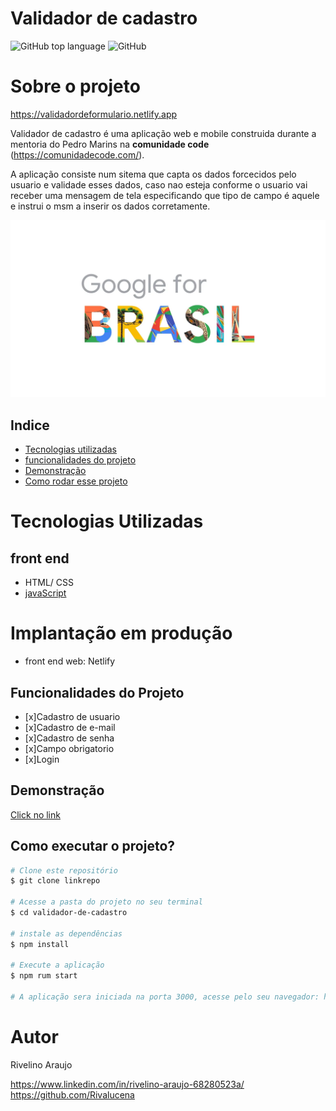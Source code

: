 # Validador de cadastro
![GitHub top language](https://img.shields.io/github/languages/top/Rivalucena/validador-de-cadastro)
![GitHub](https://img.shields.io/github/license/Rivalucena/validador-de-cadastro)

# Sobre o projeto

https://validadordeformulario.netlify.app

Validador de cadastro é uma aplicação web e mobile construida durante a mentoria do Pedro Marins na **comunidade code** (https://comunidadecode.com/).

A aplicação consiste num sitema que capta os dados forcecidos pelo usuario e validade esses dados, caso nao esteja conforme o usuario vai receber uma mensagem de tela especificando que tipo de campo é aquele e instrui o msm a inserir os dados corretamente.

![validador-de-cadastro](./images/img1.jpg)


## Indice
- <a href="#-tecnologias-utilizadas"> Tecnologias utilizadas </a>
- <a href="funcionalidades-doprojeto" >funcionalidades do projeto </a>
- <a href="demonstracao"> Demonstração </a>
- <a href="como-rodar-esse-projeto">Como rodar esse projeto</a>

# Tecnologias Utilizadas
## front end
- HTML/ CSS
- [javaScript](https://www.javascript.com/)

# Implantação em produção
- front end web: Netlify

## Funcionalidades do Projeto
- [x]Cadastro de usuario
- [x]Cadastro de e-mail
- [x]Cadastro de senha
- [x]Campo obrigatorio
- [x]Login

## Demonstração
[Click no link ](https://validadordeformulario.netlify.app)

## Como executar o projeto?
```bash
# Clone este repositório
$ git clone linkrepo

# Acesse a pasta do projeto no seu terminal
$ cd validador-de-cadastro

# instale as dependências
$ npm install

# Execute a aplicação
$ npm rum start

# A aplicação sera iniciada na porta 3000, acesse pelo seu navegador: http://localhost:3000
```

# Autor
 Rivelino Araujo
 
 https://www.linkedin.com/in/rivelino-araujo-68280523a/
 https://github.com/Rivalucena


